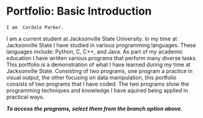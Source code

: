 # Portfolio: Basic Introduction
	I am  Cordale Parker.
I am a current student at Jacksonville State University.
In my time at Jacksonville State I have studied in various programming languages.
These languages include: Python, C, C++, and Java. As part of my academic education
I have written various programs that perform many diverse tasks. This portfolio is a demonstration of 
what I have learned during my time at Jacksonville State.
Consisting of two programs, one program a practice in visual output, the other focusing on
data manipulation, this portfolio consists of two programs that I have coded. The two programs show the programming techniques and knowledge I have aquired being applied in practical ways.

**_To access the programs, select them from the branch option above._**
